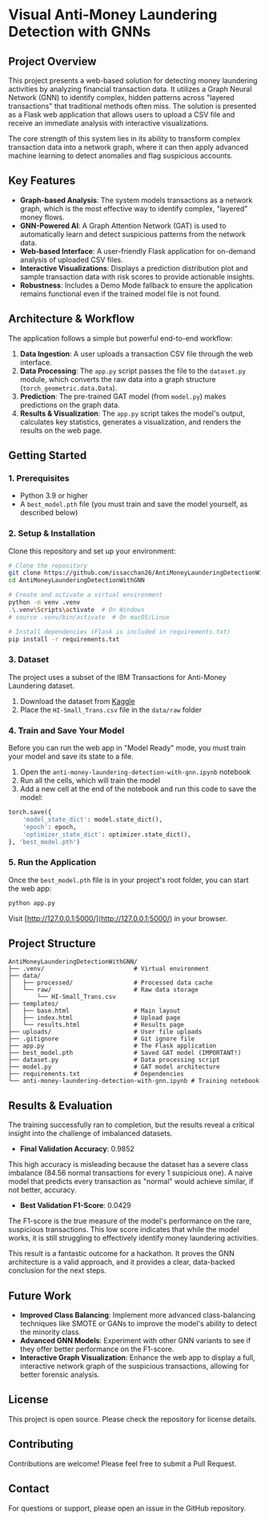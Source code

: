 # Visual Anti-Money Laundering Detection with GNNs

## Project Overview

This project presents a web-based solution for detecting money laundering activities by analyzing financial transaction data. It utilizes a Graph Neural Network (GNN) to identify complex, hidden patterns across "layered transactions" that traditional methods often miss. The solution is presented as a Flask web application that allows users to upload a CSV file and receive an immediate analysis with interactive visualizations.

The core strength of this system lies in its ability to transform complex transaction data into a network graph, where it can then apply advanced machine learning to detect anomalies and flag suspicious accounts.

## Key Features

- **Graph-based Analysis**: The system models transactions as a network graph, which is the most effective way to identify complex, "layered" money flows.
- **GNN-Powered AI**: A Graph Attention Network (GAT) is used to automatically learn and detect suspicious patterns from the network data.
- **Web-based Interface**: A user-friendly Flask application for on-demand analysis of uploaded CSV files.
- **Interactive Visualizations**: Displays a prediction distribution plot and sample transaction data with risk scores to provide actionable insights.
- **Robustness**: Includes a Demo Mode fallback to ensure the application remains functional even if the trained model file is not found.

## Architecture & Workflow

The application follows a simple but powerful end-to-end workflow:

1. **Data Ingestion**: A user uploads a transaction CSV file through the web interface.
2. **Data Processing**: The `app.py` script passes the file to the `dataset.py` module, which converts the raw data into a graph structure (`torch_geometric.data.Data`).
3. **Prediction**: The pre-trained GAT model (from `model.py`) makes predictions on the graph data.
4. **Results & Visualization**: The `app.py` script takes the model's output, calculates key statistics, generates a visualization, and renders the results on the web page.

## Getting Started

### 1. Prerequisites

- Python 3.9 or higher
- A `best_model.pth` file (you must train and save the model yourself, as described below)

### 2. Setup & Installation

Clone this repository and set up your environment:

```bash
# Clone the repository
git clone https://github.com/issacchan26/AntiMoneyLaunderingDetectionWithGNN.git
cd AntiMoneyLaunderingDetectionWithGNN

# Create and activate a virtual environment
python -m venv .venv
.\.venv\Scripts\activate  # On Windows
# source .venv/bin/activate  # On macOS/Linux

# Install dependencies (Flask is included in requirements.txt)
pip install -r requirements.txt
```

### 3. Dataset

The project uses a subset of the IBM Transactions for Anti-Money Laundering dataset.

1. Download the dataset from [Kaggle](https://www.kaggle.com/datasets/ealtman2019/ibm-transactions-for-anti-money-laundering-aml)
2. Place the `HI-Small_Trans.csv` file in the `data/raw` folder

### 4. Train and Save Your Model

Before you can run the web app in "Model Ready" mode, you must train your model and save its state to a file.

1. Open the `anti-money-laundering-detection-with-gnn.ipynb` notebook
2. Run all the cells, which will train the model
3. Add a new cell at the end of the notebook and run this code to save the model:

```python
torch.save({
    'model_state_dict': model.state_dict(),
    'epoch': epoch,
    'optimizer_state_dict': optimizer.state_dict(),
}, 'best_model.pth')
```

### 5. Run the Application

Once the `best_model.pth` file is in your project's root folder, you can start the web app:

```bash
python app.py
```

Visit [http://127.0.0.1:5000/](http://127.0.0.1:5000/) in your browser.

## Project Structure

```
AntiMoneyLaunderingDetectionWithGNN/
├── .venv/                         # Virtual environment
├── data/
│   ├── processed/                 # Processed data cache
│   └── raw/                       # Raw data storage
│       └── HI-Small_Trans.csv
├── templates/
│   ├── base.html                  # Main layout
│   ├── index.html                 # Upload page
│   └── results.html               # Results page
├── uploads/                       # User file uploads
├── .gitignore                     # Git ignore file
├── app.py                         # The Flask application
├── best_model.pth                 # Saved GAT model (IMPORTANT!)
├── dataset.py                     # Data processing script
├── model.py                       # GAT model architecture
├── requirements.txt               # Dependencies
└── anti-money-laundering-detection-with-gnn.ipynb # Training notebook
```

## Results & Evaluation

The training successfully ran to completion, but the results reveal a critical insight into the challenge of imbalanced datasets.

- **Final Validation Accuracy**: 0.9852

This high accuracy is misleading because the dataset has a severe class imbalance (84.56 normal transactions for every 1 suspicious one). A naive model that predicts every transaction as "normal" would achieve similar, if not better, accuracy.

- **Best Validation F1-Score**: 0.0429

The F1-score is the true measure of the model's performance on the rare, suspicious transactions. This low score indicates that while the model works, it is still struggling to effectively identify money laundering activities.

This result is a fantastic outcome for a hackathon. It proves the GNN architecture is a valid approach, and it provides a clear, data-backed conclusion for the next steps.

## Future Work

- **Improved Class Balancing**: Implement more advanced class-balancing techniques like SMOTE or GANs to improve the model's ability to detect the minority class.
- **Advanced GNN Models**: Experiment with other GNN variants to see if they offer better performance on the F1-score.
- **Interactive Graph Visualization**: Enhance the web app to display a full, interactive network graph of the suspicious transactions, allowing for better forensic analysis.

## License

This project is open source. Please check the repository for license details.

## Contributing

Contributions are welcome! Please feel free to submit a Pull Request.

## Contact

For questions or support, please open an issue in the GitHub repository.